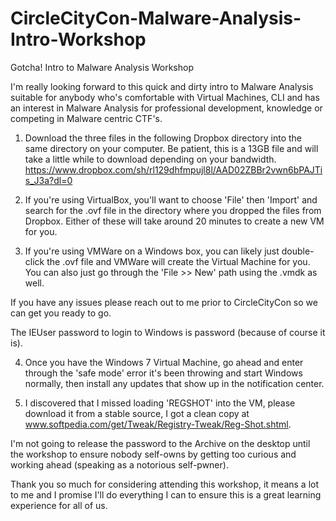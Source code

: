 # CircleCityCon-Malware-Analysis-Intro-Workshop

Gotcha! Intro to Malware Analysis Workshop

I'm really looking forward to this quick and dirty intro to Malware Analysis suitable for anybody who's comfortable with Virtual Machines, CLI and has an interest in Malware Analysis for professional development, knowledge or competing in Malware centric CTF's.

1.  Download the three files in the following Dropbox directory into the same directory on your computer.  Be patient, this is a 13GB file and will take a little while to download depending on your bandwidth.
    https://www.dropbox.com/sh/rl129dhfmpujl8l/AAD02ZBBr2vwn6bPAJTis_J3a?dl=0
    
2.  If you're using VirtualBox, you'll want to choose 'File' then 'Import' and search for the .ovf file in the directory where you dropped the files from Dropbox.  Either of these will take around 20 minutes to create a new VM for you.  

3.  If you're using VMWare on a Windows box, you can likely just double-click the .ovf file and VMWare will create the Virtual Machine for you.  You can also just go through the 'File >> New' path using the .vmdk as well.

If you have any issues please reach out to me prior to CircleCityCon so we can get you ready to go.

The IEUser password to login to Windows is password (because of course it is).

4.  Once you have the Windows 7 Virtual Machine, go ahead and enter through the 'safe mode' error it's been throwing and start Windows normally, then install any updates that show up in the notification center.  

5.  I discovered that I missed loading 'REGSHOT' into the VM, please download it from a stable source, I got a clean copy at www.softpedia.com/get/Tweak/Registry-Tweak/Reg-Shot.shtml.

I'm not going to release the password to the Archive on the desktop until the workshop to ensure nobody self-owns by getting too curious and working ahead (speaking as a notorious self-pwner).

Thank you so much for considering attending this workshop, it means a lot to me and I promise I'll do everything I can to ensure this is a great learning experience for all of us.
